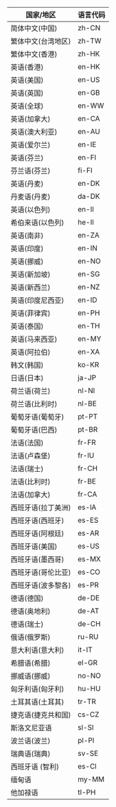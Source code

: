 | 国家/地区          | 语言代码 |
| ------------------ | -------- |
| 简体中文(中国)     | zh-CN    |
| 繁体中文(台湾地区) | zh-TW    |
| 繁体中文(香港)     | zh-HK    |
| 英语(香港)         | en-HK    |
| 英语(美国)         | en-US    |
| 英语(英国)         | en-GB    |
| 英语(全球)         | en-WW    |
| 英语(加拿大)       | en-CA    |
| 英语(澳大利亚)     | en-AU    |
| 英语(爱尔兰)       | en-IE    |
| 英语(芬兰)         | en-FI    |
| 芬兰语(芬兰)       | fi-FI    |
| 英语(丹麦)         | en-DK    |
| 丹麦语(丹麦)       | da-DK    |
| 英语(以色列)       | en-Il    |
| 希伯来语(以色列)   | he-Il    |
| 英语(南非)         | en-ZA    |
| 英语(印度)         | en-IN    |
| 英语(挪威)         | en-NO    |
| 英语(新加坡)       | en-SG    |
| 英语(新西兰)       | en-NZ    |
| 英语(印度尼西亚)   | en-ID    |
| 英语(菲律宾)       | en-PH    |
| 英语(泰国)         | en-TH    |
| 英语(马来西亚)     | en-MY    |
| 英语(阿拉伯)       | en-XA    |
| 韩文(韩国)         | ko-KR    |
| 日语(日本)         | ja-JP    |
| 荷兰语(荷兰)       | nl-Nl    |
| 荷兰语(比利时)     | nl-BE    |
| 葡萄牙语(葡萄牙)   | pt-PT    |
| 葡萄牙语(巴西)     | pt-BR    |
| 法语(法国)         | fr-FR    |
| 法语(卢森堡)       | fr-lU    |
| 法语(瑞士)         | fr-CH    |
| 法语(比利时)       | fr-BE    |
| 法语(加拿大)       | fr-CA    |
| 西班牙语(拉丁美洲) | es-lA    |
| 西班牙语(西班牙)   | es-ES    |
| 西班牙语(阿根廷)   | es-AR    |
| 西班牙语(美国)     | es-US    |
| 西班牙语(墨西哥)   | es-MX    |
| 西班牙语(哥伦比亚) | es-CO    |
| 西班牙语(波多黎各) | es-PR    |
| 德语(德国)         | de-DE    |
| 德语(奥地利)       | de-AT    |
| 德语(瑞士)         | de-CH    |
| 俄语(俄罗斯)       | ru-RU    |
| 意大利语(意大利)   | it-IT    |
| 希腊语(希腊)       | el-GR    |
| 挪威语(挪威)       | no-NO    |
| 匈牙利语(匈牙利)   | hu-HU    |
| 土耳其语(土耳其)   | tr-TR    |
| 捷克语(捷克共和国) | cs-CZ    |
| 斯洛文尼亚语       | sl-Sl    |
| 波兰语(波兰)       | pl-Pl    |
| 瑞典语(瑞典)       | sv-SE    |
| 西班牙语 (智利)    | es-Cl    |
| 缅甸语             | my-MM    |
| 他加禄语           | tl-PH    |